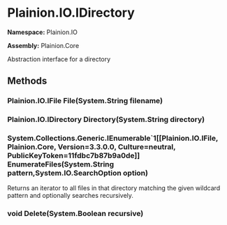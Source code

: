 
# Plainion.IO.IDirectory

**Namespace:** Plainion.IO

**Assembly:** Plainion.Core

Abstraction interface for a directory


## Methods

### Plainion.IO.IFile File(System.String filename)

### Plainion.IO.IDirectory Directory(System.String directory)

### System.Collections.Generic.IEnumerable`1[[Plainion.IO.IFile, Plainion.Core, Version=3.3.0.0, Culture=neutral, PublicKeyToken=11fdbc7b87b9a0de]] EnumerateFiles(System.String pattern,System.IO.SearchOption option)

Returns an iterator to all files in that directory matching the given wildcard pattern and optionally searches recursively.

### void Delete(System.Boolean recursive)
